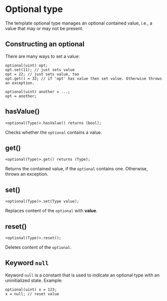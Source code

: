 # Optional type

The template optional type manages an optional contained value, i.e., a value that may or may not be present.

## Constructing an optional

There are many ways to set a value:

```solidity
optional(uint) opt;
opt.set(11); // just sets value
opt = 22; // just sets value, too
opt.get() = 33; // if 'opt' has value then set value. Otherwise throws an exception.

optional(uint) another = ...;
opt = another;
```

## hasValue()

```solidity
<optional(Type)>.hasValue() returns (bool);
```

Checks whether the `optional` contains a value.

## get()

```solidity
<optional(Type)>.get() returns (Type);
```

Returns the contained value, if the `optional` contains one. Otherwise, throws an exception.

## set()

```solidity
<optional(Type)>.set(Type value);
```

Replaces content of the `optional` with **value**.

## reset()

```solidity
<optional(Type)>.reset();
```

Deletes content of the `optional`.

## Keyword `null`

Keyword `null` is a constant that is used to indicate an optional type with an uninitialized state. Example:

```solidity
optional(uint) x = 123;
x = null; // reset value
```
